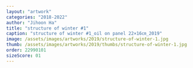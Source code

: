 ```yaml
---
layout: "artwork"
categories: "2018-2022"
author: "Jihoon Ha"
title: "structure of winter #1"
caption: "structure of winter #1_oil on panel 22×16㎝_2019"
image: /assets/images/artworks/2019/structure-of-winter-1.jpg
thumb: /assets/images/artworks/2019/thumbs/structure-of-winter-1.jpg
order: 22990101
sizeScore: 01
---
```

